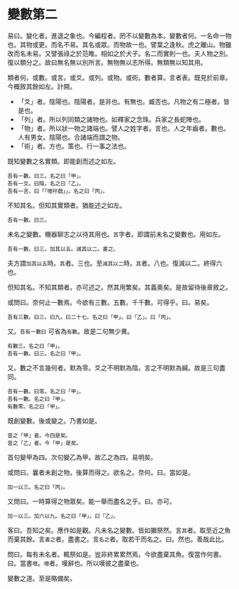 # 變數第二

易曰。變化者。進退之象也。今編程者。罔不以變數為本。變數者何。一名命一物也。其物或更。而名不易。其名或眾。而物故一也。譬葉之逢秋。虎之離山。物雖改而名未易。又譬張祿之於范睢。相如之於犬子。名二而實則一也。夫人物之別。復以類分之。故曰無名無以別所言。無物無以志所得。無類無以知其用。

類者何。或數。或言。或爻。或列。或物。或術。數者算。言者表。既見於前章。今概敘其餘如左。計開。

- 「爻」者。陰陽也。陰陽者。是非也。有無也。臧否也。凡物之有二極者。皆是也。
- 「列」者。所以列同類之諸物也。如釋家之念珠。兵家之長蛇陣也。
- 「物」者。所以狀一物之諸端也。譬人之姓字者。言也。人之年齒者。數也。人有男女。陰陽也。合諸端而謂之物。
- 「術」者。方也。策也。行一事之法也。

既知變數之名實類。即能創而述之如左。

```
吾有一數。曰三。名之曰「甲」。
吾有一爻。曰陰。名之曰「乙」。
吾有一言。曰「「噫吁戲」」。名之曰「丙」。
```

不知其名。但知其實類者。猶能述之如左。

```
吾有一數。曰三。
```

未名之變數。機器聊志之以待其用也。`其`字者。即謂前未名之變數也。用如左。

```
吾有一數。曰三。加其以五。減其以二。書之。
```

夫方謂`加其以五`時。`其`者。三也。至`減其以二`時。`其`者。八也。復減以二。終得六也。

但知其名。不知其類者。亦可述之。然其用繁矣。其義奧矣。是故留待後章敘之。

或問曰。奈何止一數焉。今欲有三數。五數。千千數。可得乎。曰。易矣。

```
吾有三數。曰三。曰九。曰二十七。名之曰「甲」。曰「乙」。曰「丙」。
```

又。`吾有一數曰` 可省為`有數`。故是二句無少異。

```
有數三。名之曰「甲」。
吾有一數。曰三。名之曰「甲」。
```

又。數之不言幾何者。默為零。爻之不明默為陰。言之不明默為緘。故是三句盡同。

```
吾有一數。曰零。名之曰「甲」。
吾有一數。名之曰「甲」。
有數零。名之曰「甲」。
```

既創變數。後或變之。乃書如是。

```
昔之「甲」者。今四是矣。
昔之「乙」者。今「甲」是矣。
```

首句變甲為四。次句變乙為甲。故乙之為四。易明矣。

或問曰。曩者未創之物。後算而得之。欲名之。奈何。曰。當如是。

```
加一以三。名之曰「丙」。
```

又問曰。一時算得之物眾矣。能一舉而盡名之乎。曰。亦可。

```
加一以三。加六以九。名之曰「甲」。曰「乙」。
```

客曰。吾知之矣。應作如是觀。凡未名之變數。皆如獺祭然。言`其`者。取至近之魚而棄其餘。言`書之`者。盡書之。言`名之`者。取若干而名之。曰。然也。善哉此比。

問曰。每有未名者。輒祭如是。豈非終累累然焉。今欲盡棄其魚。復當作何書。曰。當書`噫`。`噫`者。嘆辭也。所以嘆彼之盡棄也。

變數之道。至是略備矣。